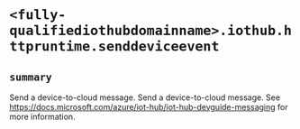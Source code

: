 # `<fully-qualifiediothubdomainname>.iothub.httpruntime.senddeviceevent`

## `summary`
Send a device-to-cloud message. Send a device-to-cloud message. See https://docs.microsoft.com/azure/iot-hub/iot-hub-devguide-messaging for more information.



